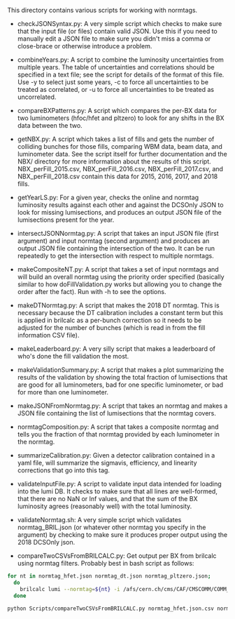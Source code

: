 This directory contains various scripts for working with normtags.

* checkJSONSyntax.py: A very simple script which checks to make sure that the input file (or files) contain valid JSON. Use this if you need to manually edit a JSON file to make sure you didn't miss a comma or close-brace or otherwise introduce a problem.

* combineYears.py: A script to combine the luminosity uncertainties from multiple years. The table of uncertainties and correlations should be specified in a text file; see the script for details of the format of this file. Use -y to select just some years, -c to force all uncertainties to be treated as correlated, or -u to force all uncertainties to be treated as uncorrelated.

* compareBXPatterns.py: A script which compares the per-BX data for two luminometers (hfoc/hfet and pltzero) to look for any shifts in the BX data between the two.

* getNBX.py: A script which takes a list of fills and gets the number of colliding bunches for those fills, comparing WBM data, beam data, and luminometer data. See the script itself for further documentation and the NBX/ directory for more information about the results of this script. NBX_perFill_2015.csv, NBX_perFill_2016.csv, NBX_perFill_2017.csv, and NBX_perFill_2018.csv contain this data for 2015, 2016, 2017, and 2018 fills.

* getYearLS.py: For a given year, checks the online and normtag luminosity results against each other and against the DCSOnly JSON to look for missing lumisections, and produces an output JSON file of the lumisections present for the year.

* intersectJSONNormtag.py: A script that takes an input JSON file (first argument) and input normtag (second argument) and produces an output JSON file containing the intersection of the two. It can be run repeatedly to get the intersection with respect to multiple normtags.

* makeCompositeNT.py: A script that takes a set of input normtags and will build an overall normtag using the priority order specified (basically similar to how doFillValidation.py works but allowing you to change the order after the fact). Run with -h to see the options.

* makeDTNormtag.py: A script that makes the 2018 DT normtag. This is necessary because the DT calibration includes a constant term but this is applied in brilcalc as a per-bunch correction so it needs to be adjusted for the number of bunches (which is read in from the fill information CSV file).

* makeLeaderboard.py: A very silly script that makes a leaderboard of who's done the fill validation the most.

* makeValidationSummary.py: A script that makes a plot summarizing the results of the validation by showing the total fraction of lumisections that are good for all luminometers, bad for one specific luminometer, or bad for more than one luminometer.

* makeJSONFromNormtag.py: A script that takes an normtag and makes a JSON file containing the list of lumisections that the normtag covers.

* normtagComposition.py: A script that takes a composite normtag and tells you the fraction of that normtag provided by each luminometer in the normtag.

* summarizeCalibration.py: Given a detector calibration contained in a yaml file, will summarize the sigmavis, efficiency, and linearity corrections that go into this tag.

* validateInputFile.py: A script to validate input data intended for loading into the lumi DB. It checks to make sure that all lines are well-formed, that there are no NaN or Inf values, and that the sum of the BX luminosity agrees (reasonably well) with the total luminosity.

* validateNormtag.sh: A very simple script which validates normtag_BRIL.json (or whatever other normtag you specify in the argument) by checking to make sure it produces proper output using the 2018 DCSOnly json.

* compareTwoCSVsFromBRILCALC.py: Get output per BX from brilcalc using normtag filters. Probably best in bash script as follows:

```bash
for nt in normtag_hfet.json normtag_dt.json normtag_pltzero.json;
  do
    brilcalc lumi --normtag=${nt} -i /afs/cern.ch/cms/CAF/CMSCOMM/COMM_DQM/certification/Collisions17/13TeV/PromptReco/Cert_294927-306126_13TeV_PromptReco_Collisions17_JSON_MuonPhys.txt -u 'hz/ub' -o ${nt}.csv --output-style=csv --byls --tssec
  done

python Scripts/compareTwoCSVsFromBRILCALC.py normtag_hfet.json.csv normtag_pltzero.json.csv Scripts/NBX_perFill_2017.csv HFPLTFILTER
```
